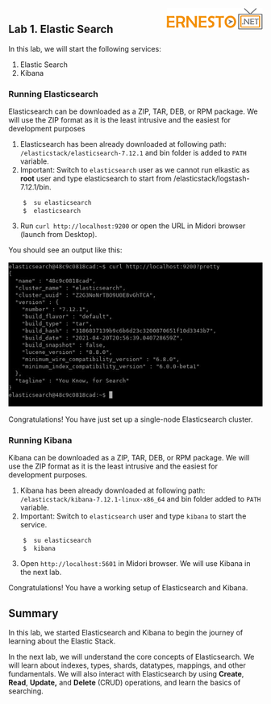<img align="right" src="./images/logo.png">


Lab 1. Elastic Search
---------------------------------------------



In this lab, we will start the following services:

1) Elastic Search
2) Kibana


### Running Elasticsearch


Elasticsearch can be downloaded as a ZIP, TAR, DEB, or RPM package. We will use the ZIP format as it is the least intrusive and the easiest
for development purposes

1. Elasticsearch has been already downloaded at following path: `/elasticstack/elasticsearch-7.12.1` and bin folder is added to `PATH` variable.
2. Important: Switch to `elasticsearch` user as we cannot run elkastic as **root** user and type elasticsearch to start from /elasticstack/logstash-7.12.1/bin.

```
    $  su elasticsearch
    $  elasticsearch
```

3.  Run `curl http://localhost:9200` or open the URL in Midori browser (launch from Desktop).


You should see an output like this:


![](./images/885ab56e-e6d5-4041-8711-abea7fb2d49f.png)


Congratulations! You have just set up a single-node Elasticsearch cluster.

### Running Kibana


Kibana can be downloaded as a ZIP, TAR, DEB, or RPM package. We will use the ZIP format as it is the least intrusive and the easiest
for development purposes.

1. Kibana has been already downloaded at following path: `/elasticstack/kibana-7.12.1-linux-x86_64` and bin folder added to `PATH` variable.
2. Important: Switch to `elasticsearch` user and type `kibana` to start the service.

```
    $  su elasticsearch
    $  kibana
```


3.  Open `http://localhost:5601` in Midori browser. We will use Kibana in the next lab.


Congratulations! You have a working setup of Elasticsearch and Kibana.



Summary
-------------------------



In this lab, we started Elasticsearch and Kibana to begin the journey of learning about the Elastic Stack.

In the next lab, we will understand the core concepts of
Elasticsearch. We will learn about indexes, types, shards, datatypes,
mappings, and other fundamentals. We will also interact with
Elasticsearch by using **Create**, **Read**, **Update,** and **Delete** (CRUD) operations, and learn the basics of searching.
